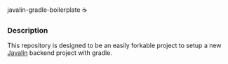 javalin-gradle-boilerplate ☕️

### Description

This repository is designed to be an easily forkable project to setup a new [Javalin](https://javalin.io/documentation) backend project with gradle.

